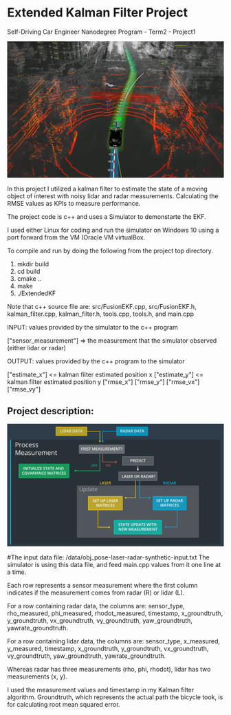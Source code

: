 # Extended Kalman Filter Project
Self-Driving Car Engineer Nanodegree Program - Term2 - Project1

![](https://github.com/emilkaram/Self-Driving-Cars-extended-kalman-filter-c-Project-udacity--Term2--Project1/blob/master/img/3.png)


In this project I utilized a kalman filter to estimate the state of a moving object of interest with noisy lidar and radar measurements. Calculating the RMSE values as KPIs to measure performance. 

The project code is c++ and uses a Simulator to demonstarte the EKF.

 I used either Linux for coding and run the simulator on Windows 10 using a port forward from the VM (Oracle VM virtualBox. 
 
To compile and run by doing the following from the project top directory.
1. mkdir build
2. cd build
3. cmake ..
4. make
5. ./ExtendedKF

Note that c++ source file are: src/FusionEKF.cpp, src/FusionEKF.h, kalman_filter.cpp, kalman_filter.h, tools.cpp, tools.h, and main.cpp 

INPUT: values provided by the simulator to the c++ program

["sensor_measurement"] => the measurement that the simulator observed (either lidar or radar)


OUTPUT: values provided by the c++ program to the simulator

["estimate_x"] <= kalman filter estimated position x
["estimate_y"] <= kalman filter estimated position y
["rmse_x"]
["rmse_y"]
["rmse_vx"]
["rmse_vy"]


## Project description:

![](https://github.com/emilkaram/Self-Driving-Cars-extended-kalman-filter-c-Project-udacity--Term2--Project1/blob/master/img/1.png)

#The input data file:
/data/obj_pose-laser-radar-synthetic-input.txt
The simulator is using this data file, and feed main.cpp values from it one line at a time.

Each row represents a sensor measurement where the first column indicates if the measurement comes from radar (R) or lidar (L).

For a row containing radar data, the columns are: sensor_type, rho_measured, phi_measured, rhodot_measured, timestamp, x_groundtruth, y_groundtruth, vx_groundtruth, vy_groundtruth, yaw_groundtruth, yawrate_groundtruth.

For a row containing lidar data, the columns are: sensor_type, x_measured, y_measured, timestamp, x_groundtruth, y_groundtruth, vx_groundtruth, vy_groundtruth, yaw_groundtruth, yawrate_groundtruth.

Whereas radar has three measurements (rho, phi, rhodot), lidar has two measurements (x, y).

I used the measurement values and timestamp in my Kalman filter algorithm. Groundtruth, which represents the actual path the bicycle took, is for calculating root mean squared error.



 
